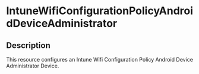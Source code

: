 
# IntuneWifiConfigurationPolicyAndroidDeviceAdministrator

## Description

This resource configures an Intune Wifi Configuration Policy Android Device Administrator Device.
